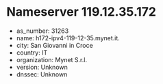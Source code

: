 # Nameserver 119.12.35.172

* as_number: 31263
* name: h172-ipv4-119-12-35.mynet.it.
* city: San Giovanni in Croce
* country: IT
* organization: Mynet S.r.l.
* version: Unknown
* dnssec: Unknown
